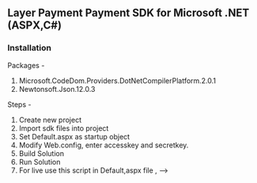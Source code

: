 ## Layer Payment Payment SDK for Microsoft .NET (ASPX,C#)

### Installation

Packages -
1. Microsoft.CodeDom.Providers.DotNetCompilerPlatform.2.0.1
2. Newtonsoft.Json.12.0.3

Steps -
1. Create new project
2. Import sdk files into project
3. Set Default.aspx as startup object
4. Modify Web.config, enter accesskey and secretkey.
5. Build Solution
6. Run Solution
7. For live use this script in Default,aspx file , <script src="https://sandbox-payments.open.money/layer"></script> -->
